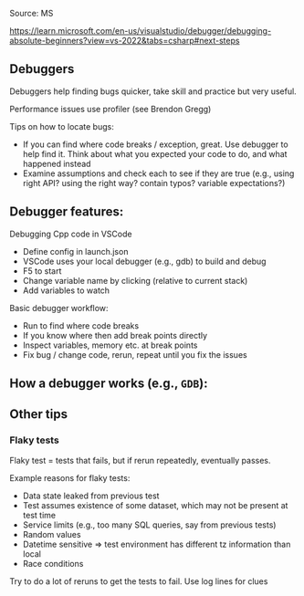 Source: MS

https://learn.microsoft.com/en-us/visualstudio/debugger/debugging-absolute-beginners?view=vs-2022&tabs=csharp#next-steps




## Debuggers

Debuggers help finding bugs quicker, take skill and practice but very useful.

Performance issues use profiler (see Brendon Gregg)

Tips on how to locate bugs:
- If you can find where code breaks / exception, great. Use debugger to help find it. Think about what you expected your code to do, and what happened instead
- Examine assumptions and check each to see if they are true (e.g., using right API? using the right way? contain typos? variable expectations?)

## Debugger features:

Debugging Cpp code in VSCode

- Define config in launch.json
- VSCode uses your local debugger (e.g., gdb) to build and debug
- F5 to start
- Change variable name by clicking (relative to current stack)
- Add variables to watch



Basic debugger workflow:
- Run to find where code breaks
- If you know where then add break points directly
- Inspect variables, memory etc. at break points
- Fix bug / change code, rerun, repeat until you fix the issues



How a debugger works (e.g., `GDB`):
- 


## Other tips

### Flaky tests

Flaky test = tests that fails, but if rerun repeatedly, eventually passes.

Example reasons for flaky tests:
- Data state leaked from previous test
- Test assumes existence of some dataset, which may not be present at test time
- Service limits (e.g., too many SQL queries, say from previous tests)
- Random values
- Datetime sensitive => test environment has different tz information than local
- Race conditions

Try to do a lot of reruns to get the tests to fail. Use log lines for clues







